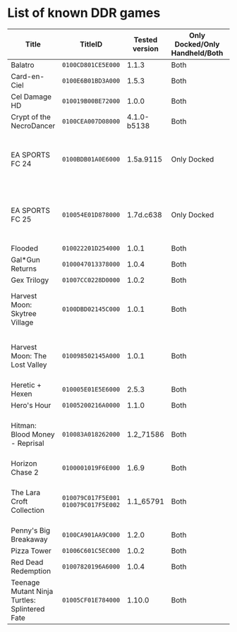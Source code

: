 # List of known DDR games
| Title | TitleID | Tested version | Only Docked/Only Handheld/Both | Comments |
| ------------- | ------------- | ------------- | ------------- | ------------- |
| Balatro | `0100CD801CE5E000` | 1.1.3 | Both |  |
| Card-en-Ciel | `0100E6B01BD3A000` | 1.5.3 | Both |  |
| Cel Damage HD | `010019B00BE72000` | 1.0.0 | Both |  |
| Crypt of the NecroDancer | `0100CEA007D08000` | 4.1.0-b5138 | Both |  |
| EA SPORTS FC 24 | `0100BDB01A0E6000` | 1.5a.9115 | Only Docked | If anything else than 1080p is set, game targets 1280x720 |
| EA SPORTS FC 25 | `010054E01D878000` | 1.7d.c638 | Only Docked | If anything else than 1080p is set, game targets 1280x720 |
| Flooded | `010022201D254000` | 1.0.1 | Both |  |
| Gal*Gun Returns | `0100047013378000` | 1.0.4 | Both |  |
| Gex Trilogy | `01007CC0228D0000` | 1.0.2 | Both |  |
| Harvest Moon: Skytree Village | `0100DBD02145C000` | 1.0.1 | Both | Anything lower than 720p targets 1280x720 |
| Harvest Moon: The Lost Valley | `010098502145A000` | 1.0.1 | Both | Anything lower than 720p targets 1280x720 |
| Heretic + Hexen | `010005E01E5E6000` | 2.5.3 | Both |  |
| Hero's Hour | `01005200216A0000` | 1.1.0 | Both |  |
| Hitman: Blood Money - Reprisal | `010083A018262000` | 1.2_71586 | Both | Anything lower than 720p targets 1280x720 |
| Horizon Chase 2 | `0100001019F6E000` | 1.6.9 | Both |  |
| The Lara Croft Collection | `010079C017F5E001`<br>`010079C017F5E002` | 1.1_65791 | Both | Anything lower than 720p targets 1280x720 |
| Penny's Big Breakaway | `0100CA901AA9C000` | 1.2.0 | Both |  |
| Pizza Tower | `01006C601C5EC000` | 1.0.2 | Both |  |
| Red Dead Redemption | `01007820196A6000` | 1.0.4 | Both |  |
| Teenage Mutant Ninja Turtles: Splintered Fate | `01005CF01E784000` | 1.10.0 | Both |  |
